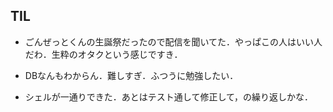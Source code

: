 ## TIL

* ごんぜっとくんの生誕祭だったので配信を聞いてた．やっぱこの人はいい人だわ．生粋のオタクという感じですき．

* DBなんもわからん．難しすぎ．ふつうに勉強したい．

* シェルが一通りできた．あとはテスト通して修正して，の繰り返しかな．
